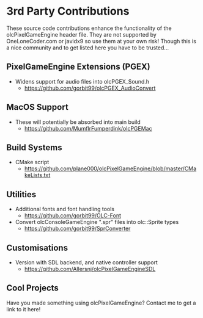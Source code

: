 # 3rd Party Contributions

These source code contributions enhance the functionality of the olcPixelGameEngine header file. They are not supported by OneLoneCoder.com or javidx9 so use them at your own risk! Though this is a nice community and to get listed here you have to be trusted...

## PixelGameEngine Extensions (PGEX)
* Widens support for audio files into olcPGEX_Sound.h
  * https://github.com/gorbit99/olcPGEX_AudioConvert
  
## MacOS Support
* These will potentially be absorbed into main build
  * https://github.com/MumflrFumperdink/olcPGEMac

## Build Systems
* CMake script 
  * https://github.com/plane000/olcPixelGameEngine/blob/master/CMakeLists.txt 

## Utilities
* Additional fonts and font handling tools 
  * https://github.com/gorbit99/OLC-Font
* Convert olcConsoleGameEngine ".spr" files into olc::Sprite types 
  * https://github.com/gorbit99/SprConverter

## Customisations
* Version with SDL backend, and native controller support
  * https://github.com/Allersnj/olcPixelGameEngineSDL

## Cool Projects
Have you made something using olcPixelGameEngine? Contact me to get a link to it here!
